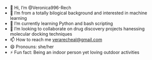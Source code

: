 - 👋 Hi, I’m @Veronica996-Rech
- 👀 I’m from a totally bilogical background and interested in machine learning
- 🌱 I’m currently learning Python and bash scripting
- 💞️ I’m looking to collaborate on drug discovery projects hanessing molecular docking techniques
- 📫 How to reach me verarecheal@gmail.com
- 😄 Pronouns: she/her
- ⚡ Fun fact: Being an indoor person yet loving outdoor activities
